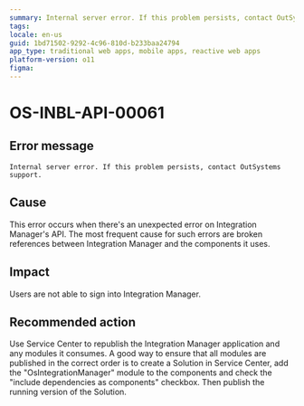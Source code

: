 ```yaml
---
summary: Internal server error. If this problem persists, contact OutSystems support.
tags:
locale: en-us
guid: 1bd71502-9292-4c96-810d-b233baa24794
app_type: traditional web apps, mobile apps, reactive web apps
platform-version: o11
figma:
---
```


# OS-INBL-API-00061

## Error message

`Internal server error. If this problem persists, contact OutSystems support.`

## Cause

This error occurs when there's an unexpected error on Integration Manager's API.
The most frequent cause for such errors are broken references between Integration Manager and the components it uses.

## Impact

Users are not able to sign into Integration Manager.

## Recommended action

Use Service Center to republish the Integration Manager application and any modules it consumes. A good way to ensure that all modules are published in the correct order is to create a Solution in Service Center, add the "OsIntegrationManager" module to the components and check the "include dependencies as components" checkbox. Then publish the running version of the Solution.
